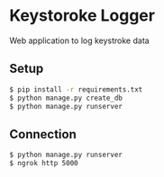 # Keystoroke Logger

Web application to log keystroke data


## Setup

```sh
$ pip install -r requirements.txt
$ python manage.py create_db
$ python manage.py runserver
```


## Connection

```sh
$ python manage.py runserver
$ ngrok http 5000
```
